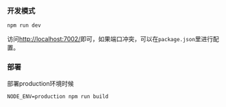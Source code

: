 ### 开发模式
```
npm run dev
```
访问[http://localhost:7002/](http://localhost:8001/)即可，如果端口冲突，可以在```package.json```里进行配置。

### 部署

部署production环境时候
```
NODE_ENV=production npm run build
```
